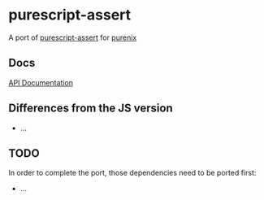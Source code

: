 # purescript-assert

A port of [purescript-assert](https://github.com/purescript/purescript-assert) for [purenix](https://github.com/purenix-org/purenix)

## Docs

[API Documentation](https://purenix-org.github.io/purescript-assert/Test.Assert.html)

## Differences from the JS version

- ...

## TODO

In order to complete the port, those dependencies need to be ported first:

- ...
